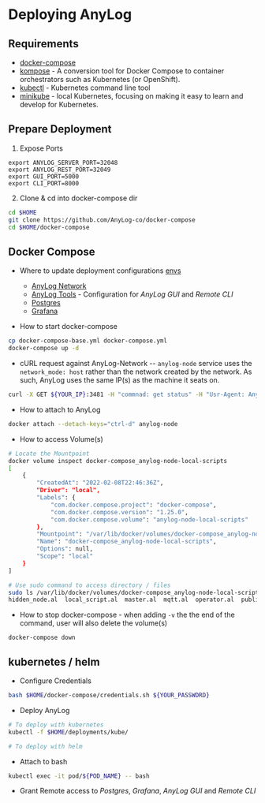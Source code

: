 # Deploying AnyLog 

## Requirements 
* [docker-compose](https://github.com/AnyLog-co/documentation/blob/master/Docker%20Compose%20&%20Kubernetes.md)
* [kompose](https://kompose.io/installation/) - A conversion tool for Docker Compose to container orchestrators such as Kubernetes (or OpenShift).
* [kubectl](https://kubernetes.io/docs/tasks/tools/install-kubectl-linux/) - Kubernetes command line tool
* [minikube](https://minikube.sigs.k8s.io/docs/start/) - local Kubernetes, focusing on making it easy to learn and develop for Kubernetes.

## Prepare Deployment 
1. Expose Ports 
```commandline
export ANYLOG_SERVER_PORT=32048
export ANYLOG_REST_PORT=32049
export GUI_PORT=5000
export CLI_PORT=8000
```

2. Clone & cd into docker-compose dir 
```bash
cd $HOME
git clone https://github.com/AnyLog-co/docker-compose
cd $HOME/docker-compose 
```

## Docker Compose 
* Where to update deployment configurations [envs](docker-compose/envs/)
  * [AnyLog Network](docker-compose/envs/anylog_node.env) 
  * [AnyLog Tools](docker-compose/envs/anylog_tools.env) - Configuration for _AnyLog GUI_ and _Remote CLI_  
  * [Postgres](docker-compose/envs/postgres.env)
  * [Grafana](docker-compose/envs/grafana.env)
  
* How to start docker-compose
```bash
cp docker-compose-base.yml docker-compose.yml 
docker-compose up -d 
```

* cURL request against AnyLog-Network -- `anylog-node` service uses the `network_mode: host` rather than the network created by the network. As such, AnyLog uses the same IP(s) as the machine it seats on. 
```bash
curl -X GET ${YOUR_IP}:3481 -H "commnad: get status" -H "Usr-Agent: AnyLog/1.23"
```

* How to attach to AnyLog
```bash
docker attach --detach-keys="ctrl-d" anylog-node
```

* How to access Volume(s)
```bash
# Locate the Mountpoint 
docker volume inspect docker-compose_anylog-node-local-scripts 
[
    {
        "CreatedAt": "2022-02-08T22:46:36Z",
        "Driver": "local",
        "Labels": {
            "com.docker.compose.project": "docker-compose",
            "com.docker.compose.version": "1.25.0",
            "com.docker.compose.volume": "anylog-node-local-scripts"
        },
        "Mountpoint": "/var/lib/docker/volumes/docker-compose_anylog-node-local-scripts/_data",
        "Name": "docker-compose_anylog-node-local-scripts",
        "Options": null,
        "Scope": "local"
    }
]

# Use sudo command to access directory / files  
sudo ls /var/lib/docker/volumes/docker-compose_anylog-node-local-scripts/_data
hidden_node.al  local_script.al  master.al  mqtt.al  operator.al  publisher.al  query.al  rest_init.al  single_node.al  single_node_publisher.al
```

* How to stop docker-compose - when adding `-v` the the end of the command, user will also delete the volume(s)
```commandline
docker-compose down
```


## kubernetes / helm
* Configure Credentials
```bash
bash $HOME/docker-compose/credentials.sh ${YOUR_PASSWDRD}
```

* Deploy AnyLog
```bash
# To deploy with kubernetes 
kubectl -f $HOME/deployments/kube/

# To deploy with helm 

```

* Attach to bash 
```bash
kubectl exec -it pod/${POD_NAME} -- bash
```

* Grant Remote access to _Postgres_, _Grafana_, _AnyLog GUI_ and _Remote CLI_
